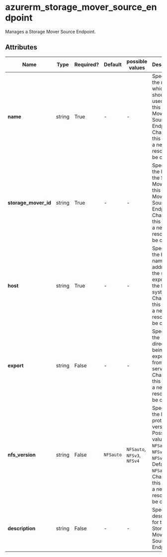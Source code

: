# azurerm_storage_mover_source_endpoint

Manages a Storage Mover Source Endpoint.

## Attributes

| Name | Type | Required? | Default  | possible values | Description |
| ---- | ---- | --------- | -------- | ----------- | ----------- |
| **name** | string | True | -  |  -  | Specifies the name which should be used for this Storage Mover Source Endpoint. Changing this forces a new resource to be created. | 
| **storage_mover_id** | string | True | -  |  -  | Specifies the ID of the Storage Mover for this Storage Mover Source Endpoint. Changing this forces a new resource to be created. | 
| **host** | string | True | -  |  -  | Specifies the host name or IP address of the server exporting the file system. Changing this forces a new resource to be created. | 
| **export** | string | False | -  |  -  | Specifies the directory being exported from the server. Changing this forces a new resource to be created. | 
| **nfs_version** | string | False | `NFSauto`  |  `NFSauto`, `NFSv3`, `NFSv4`  | Specifies the NFS protocol version. Possible values are `NFSauto`, `NFSv3` and `NFSv4`. Defaults to `NFSauto`. Changing this forces a new resource to be created. | 
| **description** | string | False | -  |  -  | Specifies a description for the Storage Mover Source Endpoint. | 

